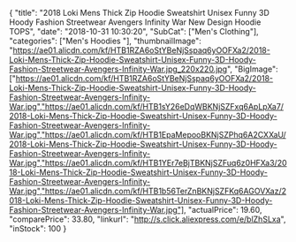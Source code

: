 {
	"title": "2018 Loki Mens Thick Zip Hoodie Sweatshirt Unisex Funny 3D Hoody Fashion Streetwear Avengers Infinity War New Design Hoodie TOPS",
	"date": "2018-10-31 10:30:20",
	"SubCat": ["Men's Clothing"],
	"categories": ["Men's Hoodies "],
	"thumbnailImage": "https://ae01.alicdn.com/kf/HTB1RZA6oStYBeNjSspaq6yOOFXa2/2018-Loki-Mens-Thick-Zip-Hoodie-Sweatshirt-Unisex-Funny-3D-Hoody-Fashion-Streetwear-Avengers-Infinity-War.jpg_220x220.jpg",
	"BigImage": ["https://ae01.alicdn.com/kf/HTB1RZA6oStYBeNjSspaq6yOOFXa2/2018-Loki-Mens-Thick-Zip-Hoodie-Sweatshirt-Unisex-Funny-3D-Hoody-Fashion-Streetwear-Avengers-Infinity-War.jpg","https://ae01.alicdn.com/kf/HTB1sY26eDqWBKNjSZFxq6ApLpXa7/2018-Loki-Mens-Thick-Zip-Hoodie-Sweatshirt-Unisex-Funny-3D-Hoody-Fashion-Streetwear-Avengers-Infinity-War.jpg","https://ae01.alicdn.com/kf/HTB1EpaMepooBKNjSZPhq6A2CXXaU/2018-Loki-Mens-Thick-Zip-Hoodie-Sweatshirt-Unisex-Funny-3D-Hoody-Fashion-Streetwear-Avengers-Infinity-War.jpg","https://ae01.alicdn.com/kf/HTB1YEr7eBjTBKNjSZFuq6z0HFXa3/2018-Loki-Mens-Thick-Zip-Hoodie-Sweatshirt-Unisex-Funny-3D-Hoody-Fashion-Streetwear-Avengers-Infinity-War.jpg","https://ae01.alicdn.com/kf/HTB1b56TerZnBKNjSZFKq6AGOVXaz/2018-Loki-Mens-Thick-Zip-Hoodie-Sweatshirt-Unisex-Funny-3D-Hoody-Fashion-Streetwear-Avengers-Infinity-War.jpg"],
	"actualPrice": 19.60,
	"comparePrice": 33.80,
	"linkurl": "http://s.click.aliexpress.com/e/blZhSLxa",
	"inStock": 100
}
